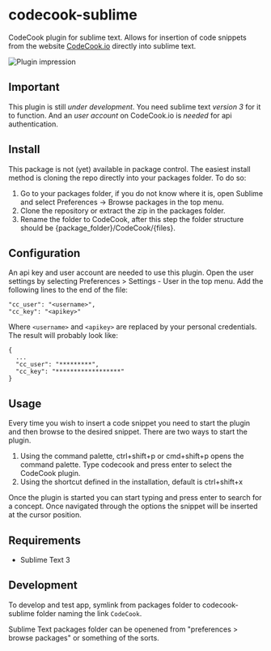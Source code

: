 codecook-sublime
==================

CodeCook plugin for sublime text. Allows for insertion of code snippets from the website [CodeCook.io](http://codecook.io/) directly into sublime text.


![Plugin impression](https://raw.githubusercontent.com/RRMoelker/codecook-sublime/master/codecook_sublimeplugin_impression.png)

## Important
This plugin is still *under development*. You need sublime text *version 3* for it to function. And an *user account* on CodeCook.io is *needed* for api authentication.


## Install
This package is not (yet) available in package control. The easiest install method is cloning the repo directly into your packages folder. To do so:

1. Go to your packages folder, if you do not know where it is, open Sublime and select Preferences -> Browse packages in the top menu.
1. Clone the repository or extract the zip in the packages folder.
1. Rename the folder to CodeCook, after this step the folder structure should be {package_folder}/CodeCook/{files}. 

## Configuration
An api key and user account are needed to use this plugin. Open the user settings by selecting Preferences > Settings - User in the top menu. Add the following lines to the end of the file:

    "cc_user": "<username>",
    "cc_key": "<apikey>"

Where `<username>` and `<apikey>` are replaced by your personal credentials. The result will probably look like:

    {
      ...
      "cc_user": "*********",
      "cc_key": "******************"
    }

## Usage
Every time you wish to insert a code snippet you need to start the plugin and then browse to the desired snippet. There are two ways to start the plugin.

1. Using the command palette, ctrl+shift+p or cmd+shift+p opens the command palette. Type codecook and press enter to select the CodeCook plugin.
1. Using the shortcut defined in the installation, default is ctrl+shift+x

Once the plugin is started you can start typing and press enter to search for a concept. Once navigated through the options the snippet will be inserted at the cursor position.

## Requirements

* Sublime Text 3

## Development

To develop and test app, symlink from packages folder to codecook-sublime folder naming the link `CodeCook`.

Sublime Text packages folder can be openened from "preferences > browse packages" or something of the sorts.

